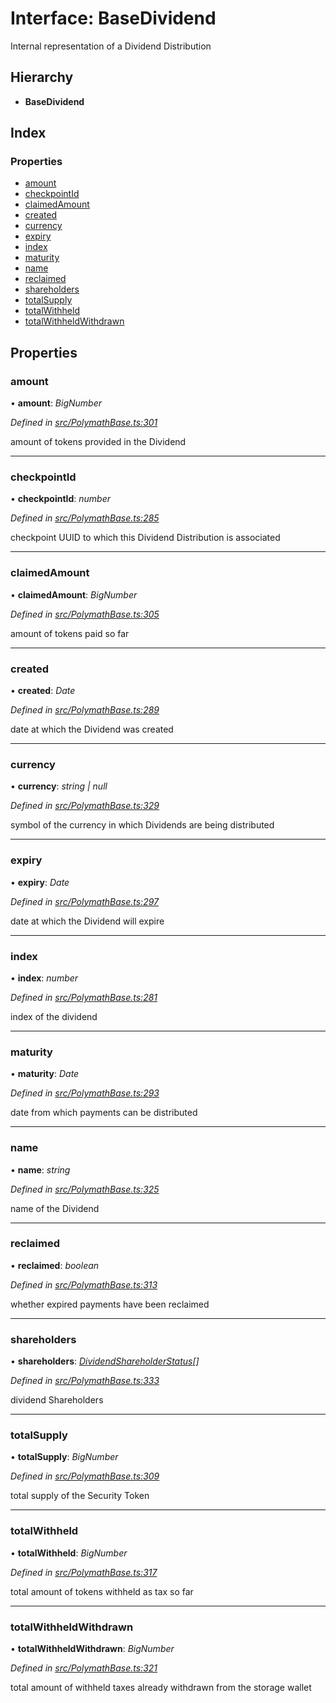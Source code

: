 # Interface: BaseDividend

Internal representation of a Dividend Distribution

## Hierarchy

- **BaseDividend**

## Index

### Properties

- [amount](_polymathbase_.basedividend.md#amount)
- [checkpointId](_polymathbase_.basedividend.md#checkpointid)
- [claimedAmount](_polymathbase_.basedividend.md#claimedamount)
- [created](_polymathbase_.basedividend.md#created)
- [currency](_polymathbase_.basedividend.md#currency)
- [expiry](_polymathbase_.basedividend.md#expiry)
- [index](_polymathbase_.basedividend.md#index)
- [maturity](_polymathbase_.basedividend.md#maturity)
- [name](_polymathbase_.basedividend.md#name)
- [reclaimed](_polymathbase_.basedividend.md#reclaimed)
- [shareholders](_polymathbase_.basedividend.md#shareholders)
- [totalSupply](_polymathbase_.basedividend.md#totalsupply)
- [totalWithheld](_polymathbase_.basedividend.md#totalwithheld)
- [totalWithheldWithdrawn](_polymathbase_.basedividend.md#totalwithheldwithdrawn)

## Properties

### amount

• **amount**: _BigNumber_

_Defined in [src/PolymathBase.ts:301](https://github.com/PolymathNetwork/polymath-sdk/blob/d34930f/src/PolymathBase.ts#L301)_

amount of tokens provided in the Dividend

---

### checkpointId

• **checkpointId**: _number_

_Defined in [src/PolymathBase.ts:285](https://github.com/PolymathNetwork/polymath-sdk/blob/d34930f/src/PolymathBase.ts#L285)_

checkpoint UUID to which this Dividend Distribution is associated

---

### claimedAmount

• **claimedAmount**: _BigNumber_

_Defined in [src/PolymathBase.ts:305](https://github.com/PolymathNetwork/polymath-sdk/blob/d34930f/src/PolymathBase.ts#L305)_

amount of tokens paid so far

---

### created

• **created**: _Date_

_Defined in [src/PolymathBase.ts:289](https://github.com/PolymathNetwork/polymath-sdk/blob/d34930f/src/PolymathBase.ts#L289)_

date at which the Dividend was created

---

### currency

• **currency**: _string | null_

_Defined in [src/PolymathBase.ts:329](https://github.com/PolymathNetwork/polymath-sdk/blob/d34930f/src/PolymathBase.ts#L329)_

symbol of the currency in which Dividends are being distributed

---

### expiry

• **expiry**: _Date_

_Defined in [src/PolymathBase.ts:297](https://github.com/PolymathNetwork/polymath-sdk/blob/d34930f/src/PolymathBase.ts#L297)_

date at which the Dividend will expire

---

### index

• **index**: _number_

_Defined in [src/PolymathBase.ts:281](https://github.com/PolymathNetwork/polymath-sdk/blob/d34930f/src/PolymathBase.ts#L281)_

index of the dividend

---

### maturity

• **maturity**: _Date_

_Defined in [src/PolymathBase.ts:293](https://github.com/PolymathNetwork/polymath-sdk/blob/d34930f/src/PolymathBase.ts#L293)_

date from which payments can be distributed

---

### name

• **name**: _string_

_Defined in [src/PolymathBase.ts:325](https://github.com/PolymathNetwork/polymath-sdk/blob/d34930f/src/PolymathBase.ts#L325)_

name of the Dividend

---

### reclaimed

• **reclaimed**: _boolean_

_Defined in [src/PolymathBase.ts:313](https://github.com/PolymathNetwork/polymath-sdk/blob/d34930f/src/PolymathBase.ts#L313)_

whether expired payments have been reclaimed

---

### shareholders

• **shareholders**: _[DividendShareholderStatus](_types_index_.dividendshareholderstatus.md)[]_

_Defined in [src/PolymathBase.ts:333](https://github.com/PolymathNetwork/polymath-sdk/blob/d34930f/src/PolymathBase.ts#L333)_

dividend Shareholders

---

### totalSupply

• **totalSupply**: _BigNumber_

_Defined in [src/PolymathBase.ts:309](https://github.com/PolymathNetwork/polymath-sdk/blob/d34930f/src/PolymathBase.ts#L309)_

total supply of the Security Token

---

### totalWithheld

• **totalWithheld**: _BigNumber_

_Defined in [src/PolymathBase.ts:317](https://github.com/PolymathNetwork/polymath-sdk/blob/d34930f/src/PolymathBase.ts#L317)_

total amount of tokens withheld as tax so far

---

### totalWithheldWithdrawn

• **totalWithheldWithdrawn**: _BigNumber_

_Defined in [src/PolymathBase.ts:321](https://github.com/PolymathNetwork/polymath-sdk/blob/d34930f/src/PolymathBase.ts#L321)_

total amount of withheld taxes already withdrawn from the storage wallet
